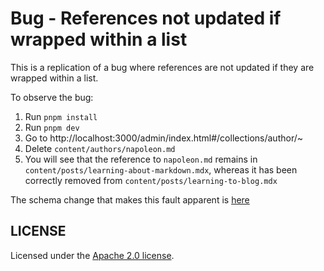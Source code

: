 # Bug - References not updated if wrapped within a list

This is a replication of a bug where references are not updated if they are wrapped within a list.

To observe the bug:

1. Run `pnpm install`
2. Run `pnpm dev`
3. Go to http://localhost:3000/admin/index.html#/collections/author/~
4. Delete `content/authors/napoleon.md`
5. You will see that the reference to `napoleon.md` remains in `content/posts/learning-about-markdown.mdx`, whereas it has been correctly removed from `content/posts/learning-to-blog.mdx`

The schema change that makes this fault apparent is [here](https://github.com/ncn-ssw/ref-integrity-bug/commit/1d2cb2a94dace4dede57982d83fbb7e744b3718c)

## LICENSE

Licensed under the [Apache 2.0 license](./LICENSE).
